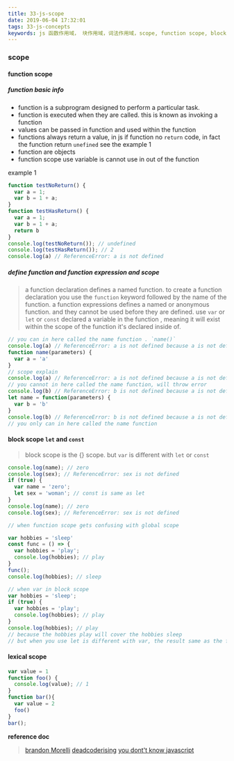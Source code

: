 ```yaml
---
title: 33-js-scope
date: 2019-06-04 17:32:01
tags: 33-js-concepts
keywords: js 函数作用域， 块作用域，词法作用域，scope, function scope, block scope, lexical scope
---
```

### scope
#### function scope
##### function basic info
* function is a subprogram designed to perform a particular task.
* function is executed when they are called. this is known as invoking a function
* values can be passed in function and used within the function
* functions always return a value, in js if function no `return` code, in fact the function return `unefined` see the example 1
* function are objects
* function scope use variable is cannot use in out of the function

example 1
```javascript
function testNoReturn() {
  var a = 1;
  var b = 1 + a;
}
function testHasReturn() {
  var a = 1;
  var b = 1 + a;
  return b
}
console.log(testNoReturn()); // undefined
console.log(testHasReturn()); // 2
console.log(a) // ReferenceError: a is not defined
```
##### define function and function expression and scope
> a function declaration defines a named function. to create a function declaration you use the `function` keyword followed by the name of the function.
> a function expressions defines a named or anonymous function. and they cannot be used before they are defined.
> use `var` or `let` or `const` declared a variable in the function , meaning it will exist within the scope of the function it's declared inside of.

```javascript
// you can in here called the name function . `name()`
console.log(a) // ReferenceError: a is not defined because a is not defined in out of the name function scope
function name(parameters) {
  var a = 'a'
}
// scope explain
console.log(a) // ReferenceError: a is not defined because a is not defined in out of the name function scope
// you cannot in here called the name function, will throw error
console.log(b) // ReferenceError: b is not defined because a is not defined in out of the name function scope
let name = function(parameters) {
  var b = 'b'
}
console.log(b) // ReferenceError: b is not defined because a is not defined in out of the name function scope
// you only can in here called the name function
```
#### block scope `let` and `const`
> block scope is the {} scope. but `var` is different with `let` or `const`

```javascript
console.log(name); // zero
console.log(sex); // ReferenceError: sex is not defined
if (true) {
  var name = 'zero';
  let sex = 'woman'; // const is same as let
}
console.log(name); // zero
console.log(sex); // ReferenceError: sex is not defined

// when function scope gets confusing with global scope

var hobbies = 'sleep'
const func = () => {
  var hobbies = 'play';
  console.log(hobbies); // play
}
func();
console.log(hobbies); // sleep

// when var in block scope
var hobbies = 'sleep';
if (true) {
  var hobbies = 'play'; 
  console.log(hobbies); // play
}
console.log(hobbies); // play
// because the hobbies play will cover the hobbies sleep
// but when you use let is different with var, the result same as the function scope. certainly explain that the block scope
```
#### lexical scope
```javascript
var value = 1
function foo() {
  console.log(value); // 1
}
function bar(){
  var value = 2
  foo()
}
bar();
```

**reference doc**
> [brandon Morelli](https://codeburst.io/javascript-functions-understanding-the-basics-207dbf42ed99)
> [deadcoderising](https://www.deadcoderising.com/2017-04-11-es6-var-let-and-const-the-battle-between-function-scope-and-block-scope/)
> [you dont't know javascript](https://github.com/getify/You-Dont-Know-JS/blob/master/scope%20%26%20closures/ch3.md)
